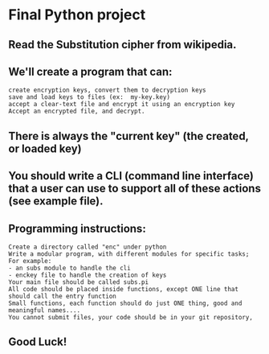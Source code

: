 # Final Python project

## Read the Substitution cipher from wikipedia.
## We'll create a program that can:

    create encryption keys, convert them to decryption keys
    save and load keys to files (ex:  my-key.key)
    accept a clear-text file and encrypt it using an encryption key
    Accept an encrypted file, and decrypt.

## There is always the "current key"  (the created, or loaded key)
## You should write a CLI (command line interface) that a user can use to support all of these actions (see example file).
## Programming instructions:


    Create a directory called "enc" under python
    Write a modular program, with different modules for specific tasks; For example:
    - an subs module to handle the cli
    - enckey file to handle the creation of keys
    Your main file should be called subs.pi
    All code should be placed inside functions, except ONE line that should call the entry function
    Small functions, each function should do just ONE thing, good and meaningful names....
    You cannot submit files, your code should be in your git repository,

## Good Luck!
